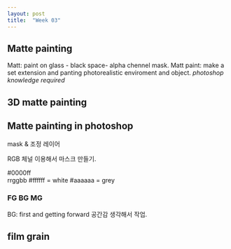 ```yaml
---
layout: post
title:  "Week 03"
---
```


## Matte painting
Matt: paint on glass - black space- alpha chennel mask.
Matt paint: make a set extension and panting photorealistic enviroment and object.
*photoshop knowledge required*

## 3D matte painting

## Matte painting in photoshop
mask & 조정 레이어  

RGB 체널 이용해서 마스크 만들기.  

#0000ff  
 rrggbb
#ffffff = white
#aaaaaa = grey  

### FG BG MG 
BG: first and getting forward
공간감 생각해서 작업.

## film grain
